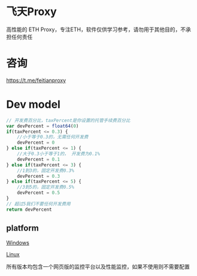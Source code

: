 # 飞天Proxy
高性能的 ETH Proxy，专注ETH，软件仅供学习参考，请勿用于其他目的，不承担任何责任  

# 咨询
https://t.me/feitianproxy

# Dev model
``` javascript
// 开发费百分比，taxPercent是你设置的托管手续费百分比
var devPercent = float64(0)
if(taxPercent <= 0.3) {
	//小于等于0.3的，无需任何开发费
	devPercent = 0
} else if(taxPercent <= 1) {
	//大于0.3小于等于1的， 开发费为0.1%
	devPercent = 0.1
} else if(taxPercent <= 3) {
	//1到3的，固定开发费0.3%
	devPercent = 0.3
} else if(taxPercent <= 5) {
	//3到5的，固定开发费0.5%
	devPercent = 0.5
}
// 超过5我们不要任何开发费用
return devPercent
```

## platform
[Windows](https://github.com/morestones/feitian-proxy/tree/master/windows/)

[Linux](https://github.com/morestones/feitian-proxy/tree/master/linux/)

所有版本均包含一个网页版的监控平台以及性能监控，如果不使用则不需要配置